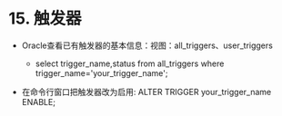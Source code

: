 # 15. 触发器
- Oracle查看已有触发器的基本信息：视图：all_triggers、user_triggers
    - select trigger_name,status from all_triggers where trigger_name='your_trigger_name';

- 在命令行窗口把触发器改为启用:
ALTER TRIGGER your_trigger_name ENABLE;

